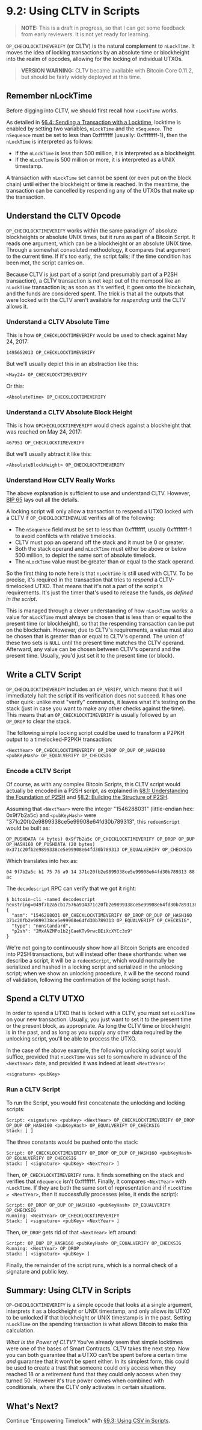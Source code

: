 # 9.2: Using CLTV in Scripts

> **NOTE:** This is a draft in progress, so that I can get some feedback from early reviewers. It is not yet ready for learning.

`OP_CHECKLOCKTIMEVERIFY` (or CLTV) is the natural complement to `nLockTime`. It moves the idea of locking transactions by an absolute time or blockheight into the realm of opcodes, allowing for the locking of individual UTXOs.

> **VERSION WARNING:** CLTV became available with Bitcoin Core 0.11.2, but should be fairly widely deployed at this time.

## Remember nLockTime

Before digging into CLTV, we should first recall how `nLockTime` works.

As detailed in [§6.4: Sending a Transaction with a Locktime](06_4_Sending_a_Transaction_with_a_Locktime.md), locktime is enabled by setting two variables, `nLockTime` and the `nSequence`. The `nSequence` must be set to less than 0xffffffff (usually: 0xffffffff-1), then the `nLockTime` is interpreted as follows:

* If the `nLockTime` is less than 500 million, it is interpreted as a blockheight.
* If the `nLockTime` is 500 million or more, it is interpreted as a UNIX timestamp.

A transaction with `nLockTime` set cannot be spent (or even put on the block chain) until either the blockheight or time is reached. In the meantime, the transaction can be cancelled by respending any of the UTXOs that make up the transaction.

## Understand the CLTV Opcode

`OP_CHECKLOCKTIMEVERIFY` works within the same paradigm of absolute blockheights or absolute UNIX times, but it runs as part of a Bitcoin Script. It reads one argument, which can be a blockheight or an absolute UNIX time. Through a somewhat convoluted methodology, it compares that argument to the current time. If it's too early, the script fails; if the time condition has been met, the script carries on. 

Because CLTV is just part of a script (and presumably part of a P2SH transaction), a CLTV transaction is not kept out of the mempool like an `nLockTime` transaction is; as soon as it's verified, it goes onto the blockchain, and the funds are considered spent. The trick is that all the outputs that were locked with the CLTV aren't available for _respending_ until the CLTV allows it.

### Understand a CLTV Absolute Time

This is how `OP_CHECKLOCKTIMEVERIFY` would be used to check against May 24, 2017:
```
1495652013 OP_CHECKLOCKTIMEVERIFY
```
But we'll usually depict this in an abstraction like this:
```
<May24> OP_CHECKLOCKTIMEVERIFY
```
Or this:
```
<AbsoluteTime> OP_CHECKLOCKTIMEVERIFY
```

### Understand a CLTV Absolute Block Height

This is how `OPCHECKLOCKTIMEVERIFY` would check against a blockheight that was reached on May 24, 2017:
```
467951 OP_CHECKLOCKTIMEVERIFY
```
But we'll usually abtract it like this:
```
<AbsoluteBlockHeight> OP_CHECKLOCKTIMEVERIFY
```

### Understand How CLTV Really Works

The above explanation is sufficient to use and understand CLTV. However, [BIP 65](https://github.com/bitcoin/bips/blob/master/bip-0065.mediawiki) lays out all the details.

A locking script will only allow a transaction to respend a UTXO locked with a CLTV if `OP_CHECKLOCKTIMEVALUE` verifies all of the following:

* The `nSequence` field must be set to less than 0xffffffff, usually 0xffffffff-1 to avoid confilcts with relative timelocks.
* CLTV must pop an operand off the stack and it must be 0 or greater.
* Both the stack operand and `nLockTime` must either be above or below 500 million, to depict the same sort of absolute timelock.
* The `nLockTime` value must be greater than or equal to the stack operand.

So the first thing to note here is that `nLockTime` is still used with CLTV. To be precise, it's required in the transaction that tries to _respend_ a CLTV-timelocked UTXO. That means that it's not a part of the script's requirements. It's just the timer that's used to release the funds, _as defined in the script_. 

This is managed through a clever understanding of how `nLockTime` works: a value for `nLockTime` must always be chosen that is less than or equal to the present time (or blockheight), so that the respending transaction can be put on the blockchain. However, due to CLTV's requirements, a value must also be chosen that is greater than or equal to CLTV's operand. The union of these two sets is `NULL` until the present time matches the CLTV operand. Afterward, any value can be chosen between CLTV's operand and the present time. Usually, you'd just set it to the present time (or block).

## Write a CLTV Script

`OP_CHECKLOCKTIMEVERIFY` includes an `OP_VERIFY`, which means that it will immediately halt the script if its verification does not succeed. It has one other quirk: unlike most "verify" commands, it leaves what it's testing on the stack (just in case you want to make any other checks against the time). This means that an `OP_CHECKLOCKTIMEVERIFY` is usually followed by an `OP_DROP` to clear the stack.

The following simple locking script could be used to transform a P2PKH output to a timelocked-P2PKH transaction:
```
<NextYear> OP_CHECKLOCKTIMEVERIFY OP_DROP OP_DUP OP_HASH160 <pubKeyHash> OP_EQUALVERIFY OP_CHECKSIG
```

### Encode a CLTV Script

Of course, as with any complex Bitcoin Scripts, this CLTV script would actually be encoded in a P2SH script, as explained in [§8.1: Understanding the Foundation of P2SH](08_1_Understanding_the_Foundation_of_P2SH.md) and [§8.2: Building the Structure of P2SH](08_2_Building_the_Structure_of_P2SH.md). 

Assuming that `<NextYear>` were the integer "1546288031" (little-endian hex: 0x9f7b2a5c) and `<pubKeyHash>` were "371c20fb2e9899338ce5e99908e64fd30b789313", this `redeemScript` would be built as:
```
OP_PUSHDATA (4 bytes) 0x9f7b2a5c OP_CHECKLOCKTIMEVERIFY OP_DROP OP_DUP OP_HASH160 OP_PUSHDATA (20 bytes) 0x371c20fb2e9899338ce5e99908e64fd30b789313 OP_EQUALVERIFY OP_CHECKSIG
```
Which translates into hex as:
```
04 9f7b2a5c b1 75 76 a9 14 371c20fb2e9899338ce5e99908e64fd30b789313 88 ac
```
The `decodescript` RPC can verify that we got it right:
```
$ bitcoin-cli -named decodescript hexstring=049f7b2a5cb17576a914371c20fb2e9899338ce5e99908e64fd30b78931388ac
{
  "asm": "1546288031 OP_CHECKLOCKTIMEVERIFY OP_DROP OP_DUP OP_HASH160 371c20fb2e9899338ce5e99908e64fd30b789313 OP_EQUALVERIFY OP_CHECKSIG",
  "type": "nonstandard",
  "p2sh": "2MxANZMPo1b2jGaeKTv9rwcBEiXcXYCc3x9"
}
```

We're not going to continuously show how all Bitcoin Scripts are encoded into P2SH transactions, but will instead offer these shorthands: when we describe a script, it will be a `redeemScript`, which would normally be serialized and hashed in a locking script and serialized in the unlocking script; when we show an unlocking procedure, it will be the second round of validation, following the confirmation of the locking script hash.

## Spend a CLTV UTXO

In order to spend a UTXO that is locked with a CLTV, you must set `nLockTime` on your new transaction. Usually, you just want to set it to the present time or the present block, as appropriate. As long the CLTV time or blockheight is in the past, and as long as you supply any other data required by the unlocking script, you'll be able to process the UTXO.

In the case of the above example, the following unlocking script would suffice, provided that `nLockTime` was set to somewhere in advance of the `<NextYear>` date, and provided it was indeed at least `<NextYear>`:
```
<signature> <pubKey>
```

### Run a CLTV Script

To run the Script, you would first concatenate the unlocking and locking scripts:
```
Script: <signature> <pubKey> <NextYear> OP_CHECKLOCKTIMEVERIFY OP_DROP OP_DUP OP_HASH160 <pubKeyHash> OP_EQUALVERIFY OP_CHECKSIG
Stack: [ ]
```
The three constants would be pushed onto the stack:
```
Script: OP_CHECKLOCKTIMEVERIFY OP_DROP OP_DUP OP_HASH160 <pubKeyHash> OP_EQUALVERIFY OP_CHECKSIG
Stack: [ <signature> <pubKey> <NextYear> ]
```
Then, `OP_CHECKLOCKTIMEVERIFY` runs. It finds something on the stack and verifies that `nSequence` isn't 0xffffffff. Finally, it compares `<NextYear>` with `nLockTime`. If they are both the same sort of representation and if `nLockTime ≥ <NextYear>`, then it successfully processes (else, it ends the script):
```
Script: OP_DROP OP_DUP OP_HASH160 <pubKeyHash> OP_EQUALVERIFY OP_CHECKSIG
Running: <NextYear> OP_CHECKLOCKTIMEVERIFY
Stack: [ <signature> <pubKey> <NextYear> ]
```
Then, `OP_DROP` gets rid of that `<NextYear>` left around:
```
Script: OP_DUP OP_HASH160 <pubKeyHash> OP_EQUALVERIFY OP_CHECKSIG
Running: <NextYear> OP_DROP
Stack: [ <signature> <pubKey> ]
```
Finally, the remainder of the script runs, which is a normal check of a signature and public key.

## Summary: Using CLTV in Scripts

`OP-CHECKLOCKTIMEVERIFY` is a simple opcode that looks at a single argument, interprets it as a blockheight or UNIX timestamp, and only allows its UTXO to be unlocked if that blockheight or UNIX timestamp is in the past. Setting `nLockTime` on the spending transaction is what allows Bitcoin to make this calculation.

_What is the Power of CLTV?_ You've already seem that simple locktimes were one of the bases of Smart Contracts. CLTV takes the next step. Now you can both guarantee that a UTXO can't be spent before a certain time _and_ guarantee that it won't be spent either. In its simplest form, this could be used to create a trust that someone could only access when they reached 18 or a retirement fund that they could only access when they turned 50. However it's true power comes when combined with conditionals, where the CLTV only activates in certain situations.

## What's Next?

Continue "Empowering Timelock" with [§9.3: Using CSV in Scripts](09_3_Using_CSV_in_Scripts.md). 

